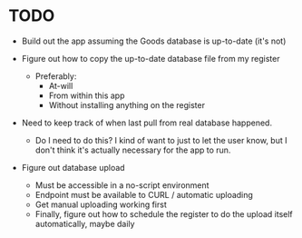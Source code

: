 # TODO

- Build out the app assuming the Goods database is up-to-date (it's not)
- Figure out how to copy the up-to-date database file from my register
  - Preferably:
    - At-will
    - From within this app
    - Without installing anything on the register

- Need to keep track of when last pull from real database happened.
  - Do I need to do this? I kind of want to just to let the user know, but I don't think it's actually necessary for the app to run.

- Figure out database upload
  - Must be accessible in a no-script environment
  - Endpoint must be available to CURL / automatic uploading
  - Get manual uploading working first
  - Finally, figure out how to schedule the register to do the upload itself automatically, maybe daily